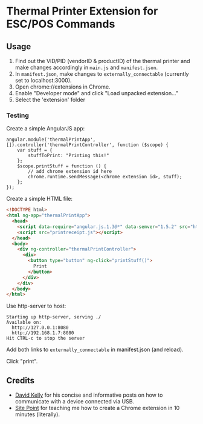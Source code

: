
# Thermal Printer Extension for ESC/POS Commands

## Usage
1. Find out the VID/PID (vendorID & productID) of the thermal printer and make changes accordingly in `main.js` and `manifest.json`.
2. In `manifest.json`, make changes to `externally_connectable` (currently set to localhost:3000).
3. Open chrome://extensions in Chrome.
4. Enable "Developer mode" and click "Load unpacked extension..."
5. Select the 'extension' folder

### Testing

Create a simple AngularJS app:
```
angular.module('thermalPrintApp', []).controller('thermalPrintController', function ($scope) {
	var stuff = {
		stuffToPrint: "Printing this!"
	};
	$scope.printStuff = function () {
		// add chrome extension id here
		chrome.runtime.sendMessage(<chrome extension id>, stuff);
	};
});
```

Create a simple HTML file:
```html
<!DOCTYPE html>
<html ng-app="thermalPrintApp">
  <head>
    <script data-require="angular.js.1.3@*" data-semver="1.5.2" src="https://cdnjs.cloudflare.com/ajax/libs/angular.js/1.5.2/angular.js"></script>
    <script src="printreceipt.js"></script>
  </head>
  <body>
    <div ng-controller="thermalPrintController">
      <div>
        <button type="button" ng-click="printStuff()">
          Print
        </button>
      </div>
    </div>
  </body>
</html>
```

Use http-server to host:
```
Starting up http-server, serving ./
Available on:
  http://127.0.0.1:8080
  http://192.168.1.7:8080
Hit CTRL-c to stop the server
```

Add both links to `externally_connectable` in manifest.json (and reload).

Click "print".

## Credits
- [David Kelly](https://github.com/davidkelley/davidkelley.github.io/tree/master/_posts) for his concise and informative posts on how to communicate with a device connected via USB.
- [Site Point](https://www.sitepoint.com/create-chrome-extension-10-minutes-flat/) for teaching me how to create a Chrome extension in 10 minutes (literally).
